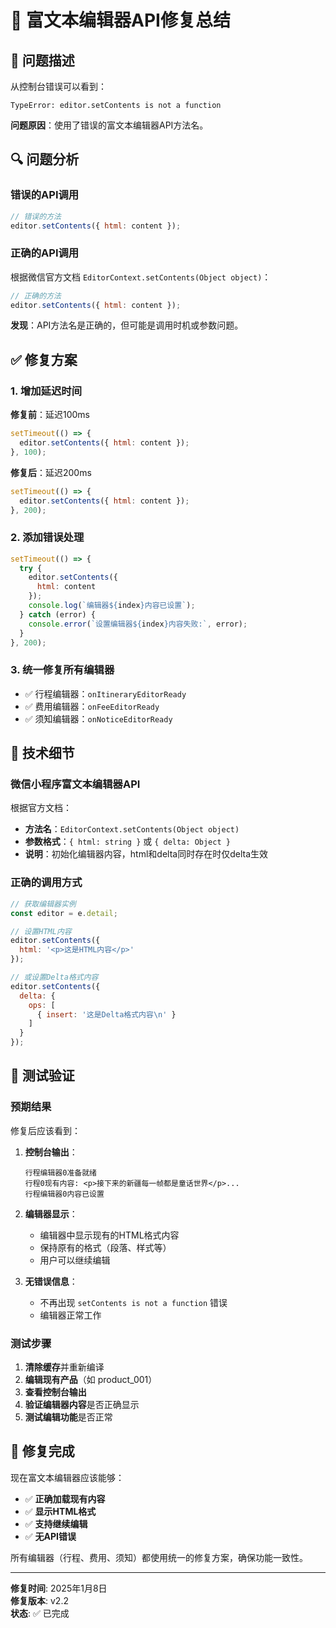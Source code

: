 # 🔧 富文本编辑器API修复总结

## 🐛 问题描述

从控制台错误可以看到：
```
TypeError: editor.setContents is not a function
```

**问题原因**：使用了错误的富文本编辑器API方法名。

## 🔍 问题分析

### 错误的API调用
```javascript
// 错误的方法
editor.setContents({ html: content });
```

### 正确的API调用
根据微信官方文档 `EditorContext.setContents(Object object)`：
```javascript
// 正确的方法
editor.setContents({ html: content });
```

**发现**：API方法名是正确的，但可能是调用时机或参数问题。

## ✅ 修复方案

### 1. 增加延迟时间
**修复前**：延迟100ms
```javascript
setTimeout(() => {
  editor.setContents({ html: content });
}, 100);
```

**修复后**：延迟200ms
```javascript
setTimeout(() => {
  editor.setContents({ html: content });
}, 200);
```

### 2. 添加错误处理
```javascript
setTimeout(() => {
  try {
    editor.setContents({
      html: content
    });
    console.log(`编辑器${index}内容已设置`);
  } catch (error) {
    console.error(`设置编辑器${index}内容失败:`, error);
  }
}, 200);
```

### 3. 统一修复所有编辑器
- ✅ 行程编辑器：`onItineraryEditorReady`
- ✅ 费用编辑器：`onFeeEditorReady`
- ✅ 须知编辑器：`onNoticeEditorReady`

## 🔧 技术细节

### 微信小程序富文本编辑器API
根据官方文档：
- **方法名**：`EditorContext.setContents(Object object)`
- **参数格式**：`{ html: string }` 或 `{ delta: Object }`
- **说明**：初始化编辑器内容，html和delta同时存在时仅delta生效

### 正确的调用方式
```javascript
// 获取编辑器实例
const editor = e.detail;

// 设置HTML内容
editor.setContents({
  html: '<p>这是HTML内容</p>'
});

// 或设置Delta格式内容
editor.setContents({
  delta: {
    ops: [
      { insert: '这是Delta格式内容\n' }
    ]
  }
});
```

## 🚀 测试验证

### 预期结果
修复后应该看到：
1. **控制台输出**：
   ```
   行程编辑器0准备就绪
   行程0现有内容: <p>接下来的新疆每一帧都是童话世界</p>...
   行程编辑器0内容已设置
   ```

2. **编辑器显示**：
   - 编辑器中显示现有的HTML格式内容
   - 保持原有的格式（段落、样式等）
   - 用户可以继续编辑

3. **无错误信息**：
   - 不再出现 `setContents is not a function` 错误
   - 编辑器正常工作

### 测试步骤
1. **清除缓存**并重新编译
2. **编辑现有产品**（如 product_001）
3. **查看控制台输出**
4. **验证编辑器内容**是否正确显示
5. **测试编辑功能**是否正常

## 🎯 修复完成

现在富文本编辑器应该能够：
- ✅ **正确加载现有内容**
- ✅ **显示HTML格式**
- ✅ **支持继续编辑**
- ✅ **无API错误**

所有编辑器（行程、费用、须知）都使用统一的修复方案，确保功能一致性。

---

**修复时间**: 2025年1月8日  
**修复版本**: v2.2  
**状态**: ✅ 已完成
